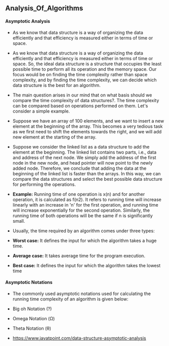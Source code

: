 ## Analysis_Of_Algorithms

#### Asymptotic Analysis

* As we know that data structure is a way of organizing the data efficiently and that efficiency is measured either in terms of time or space.
* As we know that data structure is a way of organizing the data efficiently and that efficiency is measured either in terms of time or space. So, the ideal data structure is a structure that occupies the least possible time to perform all its operation and the memory space. Our focus would be on finding the time complexity rather than space complexity, and by finding the time complexity, we can decide which data structure is the best for an algorithm.

* The main question arises in our mind that on what basis should we compare the time complexity of data structures?. The time complexity can be compared based on operations performed on them. Let's consider a simple example.

* Suppose we have an array of 100 elements, and we want to insert a new element at the beginning of the array. This becomes a very tedious task as we first need to shift the elements towards the right, and we will add new element at the starting of the array.

* Suppose we consider the linked list as a data structure to add the element at the beginning. The linked list contains two parts, i.e., data and address of the next node. We simply add the address of the first node in the new node, and head pointer will now point to the newly added node. Therefore, we conclude that adding the data at the beginning of the linked list is faster than the arrays. In this way, we can compare the data structures and select the best possible data structure for performing the operations.

* **Example:** Running time of one operation is x(n) and for another operation, it is calculated as f(n2). It refers to running time will increase linearly with an increase in 'n' for the first operation, and running time will increase exponentially for the second operation. Similarly, the running time of both operations will be the same if n is significantly small.

 * Usually, the time required by an algorithm comes under three types:

*  **Worst case:** It defines the input for which the algorithm takes a huge time.

*  **Average case:**  It takes average time for the program execution.

* **Best case:** It defines the input for which the algorithm takes the lowest time

#### Asymptotic Notations
* The commonly used asymptotic notations used for calculating the running time complexity of an algorithm is given below:

* Big oh Notation (?)
* Omega Notation (Ω)
* Theta Notation (θ)


* https://www.javatpoint.com/data-structure-asymptotic-analysis

